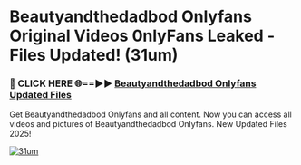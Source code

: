 # Beautyandthedadbod Onlyfans Original Videos 0nlyFans Leaked - Files Updated! (31um)

<h3>🔴 CLICK HERE 🌐==►► <a href="https://tinyurl.com/ehrbuxhb" rel="nofollow">Beautyandthedadbod Onlyfans Updated Files</a></h3>

Get Beautyandthedadbod Onlyfans and all content. Now you can access all videos and pictures of Beautyandthedadbod Onlyfans. New Updated Files 2025!

[![31um](https://i.imgur.com/lVYEuWS.gif)](https://tinyurl.com/ehrbuxhb)
